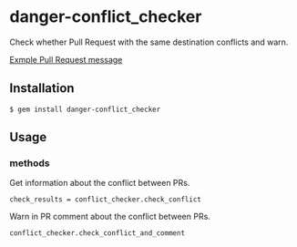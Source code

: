 # danger-conflict_checker

Check whether Pull Request with the same destination conflicts and warn.

[Exmple Pull Request message](https://github.com/justice3120/danger-conflict_checker-example/pull/4)

## Installation

    $ gem install danger-conflict_checker

## Usage

### methods
Get information about the conflict between PRs.

```
check_results = conflict_checker.check_conflict
```

Warn in PR comment about the conflict between PRs.

```
conflict_checker.check_conflict_and_comment
```
